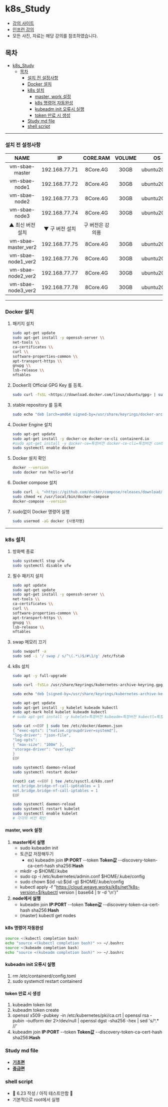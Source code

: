 # k8s_Study

- [강의 사이트](https://kubetm.github.io/k8s/)
- [인프런 강의](https://www.inflearn.com/course/%EC%BF%A0%EB%B2%84%EB%84%A4%ED%8B%B0%EC%8A%A4-%EA%B8%B0%EC%B4%88)
- 모든 사진, 자료는 해당 강의를 참조하였습니다.

## 목차

- [k8s_Study](#k8s_study)
  - [목차](#목차)
    - [설치 전 설정사항](#설치-전-설정사항)
    - [Docker 설치](#docker-설치)
    - [k8s 설치](#k8s-설치)
      - [master, work 설정](#master-work-설정)
      - [k8s 명령어 자동완성](#k8s-명령어-자동완성)
      - [kubeadm init 오류시 실행](#kubeadm-init-오류시-실행)
      - [token 만료 시 생성](#token-만료-시-생성)
    - [Study md file](#study-md-file)
    - [shell script](#shell-script)

---

### 설치 전 설정사항

| NAME | IP | CORE.RAM | VOLUME | OS |
|:-----:|:--:|:----:|:--:|:--:|
| vm-sbae-master | 192.168.77.71 | 8Core.4G | 30GB | ubuntu20.04 |
| vm-sbae-node1 | 192.168.77.72 | 8Core.4G | 30GB | ubuntu20.04 |
| vm-sbae-node2 | 192.168.77.73 | 8Core.4G | 30GB | ubuntu20.04 |
| vm-sbae-node3 | 192.168.77.74 | 8Core.4G | 30GB | ubuntu20.04 |
| ▲ 최신 버전 설치 | ▼ 구 버전 설치 | 구 버전은 강의용 | |  |
| vm-sbae-master_ver2 | 192.168.77.75 | 8Core.4G | 30GB | ubuntu20.04 |
| vm-sbae-node1_ver2 | 192.168.77.76 | 8Core.4G | 30GB | ubuntu20.04 |
| vm-sbae-node2_ver2 | 192.168.77.77 | 8Core.4G | 30GB | ubuntu20.04 |
| vm-sbae-node3_ver2 | 192.168.77.78 | 8Core.4G | 30GB | ubuntu20.04 |

---

### Docker 설치

1. 패키지 설치

    ```bash
    sudo apt-get update
    sudo apt-get install -y openssh-server \\
    net-tools \\
    ca-certificates \\
    curl \\
    software-properties-common \\
    apt-transport-https \\
    gnupg \\
    lsb-release \\
    nftables
    ```

2. Docker의 Official GPG Key 를 등록.

    ```bash
    sudo curl -fsSL <https://download.docker.com/linux/ubuntu/gpg> | sudo gpg --dearmor -o /usr/share/keyrings/docker-archive-keyring.gpg
    ```

3. stable repository 를 등록

    ```bash
    sudo echo "deb [arch=amd64 signed-by=/usr/share/keyrings/docker-archive-keyring.gpg] <https://download.docker.com/linux/ubuntu> $(lsb_release -cs) stable" | sudo tee /etc/apt/sources.list.d/docker.list > /dev/null
    ```

4. Docker Engine 설치

    ```bash
    sudo apt-get update
    sudo apt-get install -y docker-ce docker-ce-cli containerd.io
    #sudo apt-get install -y docker-ce=특정버전 docker-ce-cli=특정버전 containerd.io=특정버전
    sudo systemctl enable docker
    ```

5. Docker 설치 확인

    ```bash
    docker --version
    sudo docker run hello-world
    ```

6. Docker compose 설치

    ```bash
    sudo curl -L "<https://github.com/docker/compose/releases/download/1.29.2/docker-compose>-$(uname -s)-$(uname -m)" -o /usr/local/bin/docker-compose
    sudo chmod +x /usr/local/bin/docker-compose
    docker-compose --version
    ```

7. sudo없이 Docker 명령어 실행

    ```bash
    sudo usermod -aG docker {사용자명}
    ```

---

### k8s 설치

1. 방화벽 종료

    ```bash
    sudo systemctl stop ufw
    sudo systemctl disable ufw
    ```

2. 필수 패키지 설치

    ```bash
    sudo apt update
    sudo apt-get update
    sudo apt-get install -y openssh-server \\
    net-tools \\
    ca-certificates \\
    curl \\
    software-properties-common \\
    apt-transport-https \\
    gnupg \\
    lsb-release \\
    nftables
    ```

3. swap 메모리 끄기

    ```bash
    sudo swapoff -a
    sudo sed -i '/ swap / s/^\(.*\)$/#\1/g' /etc/fstab
    ```

4. k8s 설치

    ```bash
    sudo apt -y full-upgrade

    sudo curl -fsSLo /usr/share/keyrings/kubernetes-archive-keyring.gpg <https://packages.cloud.google.com/apt/doc/apt-key.gpg>

    sudo echo "deb [signed-by=/usr/share/keyrings/kubernetes-archive-keyring.gpg] <https://apt.kubernetes.io/> kubernetes-xenial main" | sudo tee /etc/apt/sources.list.d/kubernetes.list

    sudo apt-get update
    sudo apt-get install -y kubelet kubeadm kubectl
    sudo apt-mark hold kubelet kubeadm kubectl
    # sudo apt-get install -y kubelet=특정버전 kubeadm=특정버전 kubectl=특정버전

    sudo cat <<EOF | sudo tee /etc/docker/daemon.json
    { "exec-opts": ["native.cgroupdriver=systemd"],
    "log-driver": "json-file",
    "log-opts":
    { "max-size": "100m" },
    "storage-driver": "overlay2"
    }
    EOF

    sudo systemctl daemon-reload
    sudo systemctl restart docker

    (root) cat <<EOF | tee /etc/sysctl.d/k8s.conf
    net.bridge.bridge-nf-call-ip6tables = 1
    net.bridge.bridge-nf-call-iptables = 1
    EOF

    sudo systemctl daemon-reload
    sudo systemctl restart kubelet
    sudo systemctl enable kubelet
    # 각각의 버전 확인
    ```

#### master, work 설정

1. __master에서 실행__
    - sudo kubeadm init
    - 토큰값 저장해두기
      - ex) kubeadm join __IP:PORT__ --token __Token값__ --discovery-token-ca-cert-hash sha256:__Hash__
    - mkdir -p $HOME/.kube
    - sudo cp -i /etc/kubernetes/admin.conf $HOME/.kube/config
    - sudo chown \$(id -u):\$(id -g) $HOME/.kube/config
    - kubectl apply -f "<https://cloud.weave.works/k8s/net?k8s-version=$(kubectl> version | base64 | tr -d '\n')"
2. __node에서 실행__
    - kubeadm join __IP:PORT__ --token __Token값__ --discovery-token-ca-cert-hash sha256:__Hash__
    - (master) kubectl get nodes

#### k8s 명령어 자동완성

```bash
source <(kubectl completion bash)
echo "source <(kubectl completion bash)" >> ~/.bashrc
source <(kubeadm completion bash)
echo "source <(kubeadm completion bash)" >> ~/.bashrc
```

#### kubeadm init 오류시 실행

1. rm /etc/containerd/config.toml
2. sudo systemctl restart containerd

#### token 만료 시 생성

1. kubeadm token list
2. kubeadm token create
3. openssl x509 -pubkey -in /etc/kubernetes/pki/ca.crt | openssl rsa -pubin -outform der 2>/dev/null | openssl dgst -sha256 -hex | sed 's/^.* //'
4. kubeadm join __IP:PORT__ --token __Token값__ --discovery-token-ca-cert-hash sha256:__Hash__

### Study md file

- __[기초편](%EA%B8%B0%EC%B4%88%ED%8E%B8.md)__
- __[중급편](%EC%A4%91%EA%B8%89%ED%8E%B8.md)__

### shell script

- 🌟 6.23 작성 / 아직 테스트안함 🌟
- 기본적으로 root에서 실행
